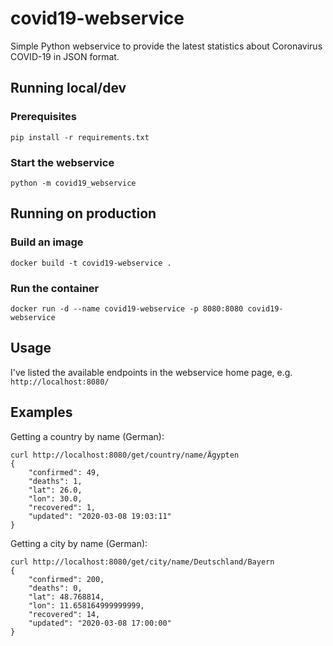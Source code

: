 # covid19-webservice
Simple Python webservice to provide the latest statistics about Coronavirus COVID-19 in JSON format.

## Running local/dev


### Prerequisites

```
pip install -r requirements.txt
```

### Start the webservice

```
python -m covid19_webservice
```


## Running on production


### Build an image

```
docker build -t covid19-webservice .
```

### Run the container

```
docker run -d --name covid19-webservice -p 8080:8080 covid19-webservice
```


## Usage

I've listed the available endpoints in the webservice home page, e.g. `http://localhost:8080/`



## Examples

Getting a country by name (German):

```
curl http://localhost:8080/get/country/name/Ägypten
{
    "confirmed": 49, 
    "deaths": 1, 
    "lat": 26.0, 
    "lon": 30.0, 
    "recovered": 1, 
    "updated": "2020-03-08 19:03:11"
}
```

Getting a city by name (German):

```
curl http://localhost:8080/get/city/name/Deutschland/Bayern
{
    "confirmed": 200, 
    "deaths": 0, 
    "lat": 48.768814, 
    "lon": 11.658164999999999, 
    "recovered": 14, 
    "updated": "2020-03-08 17:00:00"
}
```